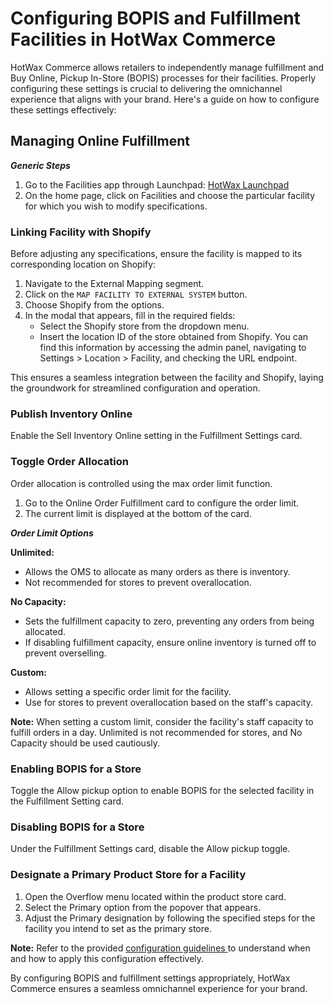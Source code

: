 # Configuring BOPIS and Fulfillment Facilities in HotWax Commerce

HotWax Commerce allows retailers to independently manage fulfillment and Buy Online, Pickup In-Store (BOPIS) processes for their facilities. Properly configuring these settings is crucial to delivering the omnichannel experience that aligns with your brand. Here's a guide on how to configure these settings effectively:

## Managing Online Fulfillment

***Generic Steps***

1. Go to the Facilities app through Launchpad: [HotWax Launchpad](https://launchpad.hotwax.io/home)
2. On the home page, click on Facilities and choose the particular facility for which you wish to modify specifications.

### Linking Facility with Shopify

Before adjusting any specifications, ensure the facility is mapped to its corresponding location on Shopify:

1. Navigate to the External Mapping segment.
2. Click on the `MAP FACILITY TO EXTERNAL SYSTEM` button.
3. Choose Shopify from the options.
4. In the modal that appears, fill in the required fields:
   - Select the Shopify store from the dropdown menu.
   - Insert the location ID of the store obtained from Shopify. You can find this information by accessing the admin panel, navigating to Settings > Location > Facility, and checking the URL endpoint.

This ensures a seamless integration between the facility and Shopify, laying the groundwork for streamlined configuration and operation.

### Publish Inventory Online

Enable the Sell Inventory Online setting in the Fulfillment Settings card.

### Toggle Order Allocation

Order allocation is controlled using the max order limit function.

1. Go to the Online Order Fulfillment card to configure the order limit.
2. The current limit is displayed at the bottom of the card.

***Order Limit Options***

**Unlimited:**
  - Allows the OMS to allocate as many orders as there is inventory.
  - Not recommended for stores to prevent overallocation.

**No Capacity:**
  - Sets the fulfillment capacity to zero, preventing any orders from being allocated.
  - If disabling fulfillment capacity, ensure online inventory is turned off to prevent overselling.

**Custom:**
  - Allows setting a specific order limit for the facility.
  - Use for stores to prevent overallocation based on the staff's capacity.

**Note:** When setting a custom limit, consider the facility's staff capacity to fulfill orders in a day. Unlimited is not recommended for stores, and No Capacity should be used cautiously.

### Enabling BOPIS for a Store

Toggle the Allow pickup option to enable BOPIS for the selected facility in the Fulfillment Setting card.

### Disabling BOPIS for a Store

Under the Fulfillment Settings card, disable the Allow pickup toggle.

### Designate a Primary Product Store for a Facility

1. Open the Overflow menu located within the product store card.
2. Select the Primary option from the popover that appears.
3. Adjust the Primary designation by following the specified steps for the facility you intend to set as the primary store.

**Note:** Refer to the provided [configuration guidelines ](https://github.com/hotwax/press-release-faq/blob/main/bopis/customer-experience/primary-facility-group.md)to understand when and how to apply this configuration effectively.

By configuring BOPIS and fulfillment settings appropriately, HotWax Commerce ensures a seamless omnichannel experience for your brand.
